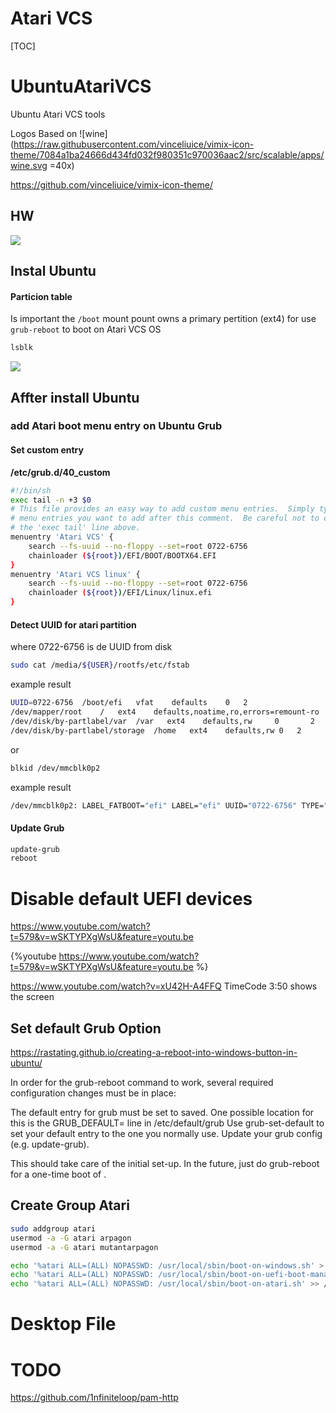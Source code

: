 
Atari VCS
===

[TOC]

# UbuntuAtariVCS
Ubuntu Atari VCS tools

Logos Based on 
![wine](https://raw.githubusercontent.com/vinceliuice/vimix-icon-theme/7084a1ba24666d434fd032f980351c970036aac2/src/scalable/apps/wine.svg =40x)

https://github.com/vinceliuice/vimix-icon-theme/

## HW
![](https://minio.sapian.cloud/sapian-hackmd-public-bucket/uploads/upload_299c71eddfb3c843fcde95c7b12becda.png)


## Instal Ubuntu

#### Particion table

Is important the `/boot` mount pount owns a primary pertition (ext4) for use `grub-reboot` to boot on Atari VCS OS

``` bash
lsblk
```

![](https://minio.sapian.cloud/sapian-hackmd-public-bucket/uploads/upload_b3fc262b71b66bb57f4d03eb1fd1ed05.png)


## Affter install Ubuntu

### add Atari boot menu entry on Ubuntu Grub
#### Set custom entry
**/etc/grub.d/40_custom**

``` bash
#!/bin/sh
exec tail -n +3 $0
# This file provides an easy way to add custom menu entries.  Simply type the
# menu entries you want to add after this comment.  Be careful not to change
# the 'exec tail' line above.
menuentry 'Atari VCS' {
    search --fs-uuid --no-floppy --set=root 0722-6756
    chainloader (${root})/EFI/BOOT/BOOTX64.EFI
}
menuentry 'Atari VCS linux' {
    search --fs-uuid --no-floppy --set=root 0722-6756
    chainloader (${root})/EFI/Linux/linux.efi
}
```

#### Detect UUID for atari partition
where 0722-6756 is de UUID from disk 

``` bash
sudo cat /media/${USER}/rootfs/etc/fstab
```
example result
``` bash
UUID=0722-6756	/boot/efi	vfat	defaults	0	2
/dev/mapper/root	/	ext4	defaults,noatime,ro,errors=remount-ro	0	0
/dev/disk/by-partlabel/var	/var   ext4    defaults,rw     0       2
/dev/disk/by-partlabel/storage	/home	ext4	defaults,rw	0	2
```

or 
``` bash
blkid /dev/mmcblk0p2
```
example result
``` bash
/dev/mmcblk0p2: LABEL_FATBOOT="efi" LABEL="efi" UUID="0722-6756" TYPE="vfat" PARTLABEL="EFI-B" PARTUUID="d0755709-8dc6-419d-8abb-2d70ee388c5e"
```
#### Update Grub
``` bash
update-grub
reboot 
```

# Disable default UEFI devices
https://www.youtube.com/watch?t=579&v=wSKTYPXgWsU&feature=youtu.be

{%youtube https://www.youtube.com/watch?t=579&v=wSKTYPXgWsU&feature=youtu.be %}

https://www.youtube.com/watch?v=xU42H-A4FFQ
TimeCode 3:50 shows the screen


## Set default Grub Option

https://rastating.github.io/creating-a-reboot-into-windows-button-in-ubuntu/


In order for the grub-reboot command to work, several required configuration changes must be in place:

The default entry for grub must be set to saved. One possible location for this is the GRUB_DEFAULT= line in /etc/default/grub
Use grub-set-default to set your default entry to the one you normally use.
Update your grub config (e.g. update-grub).

This should take care of the initial set-up. In the future, just do grub-reboot <entry> for a one-time boot of <entry>.
  
## Create Group Atari 

``` bash
sudo addgroup atari
usermod -a -G atari arpagon
usermod -a -G atari mutantarpagon

echo '%atari ALL=(ALL) NOPASSWD: /usr/local/sbin/boot-on-windows.sh' > /etc/sudoers.d/00-atari
echo '%atari ALL=(ALL) NOPASSWD: /usr/local/sbin/boot-on-uefi-boot-manager.sh' >> /etc/sudoers.d/00-atari
echo '%atari ALL=(ALL) NOPASSWD: /usr/local/sbin/boot-on-atari.sh' >> /etc/sudoers.d/00-atari
```

# Desktop File


# TODO
https://github.com/1nfiniteloop/pam-http
